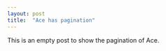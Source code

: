 ```yaml
---
layout: post
title:  "Ace has pagination"
---
```


This is an empty post to show the pagination of Ace.
